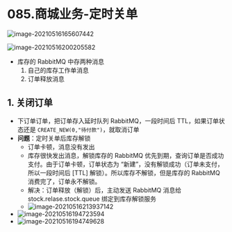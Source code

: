 # 085.商城业务-定时关单

![image-20210516165607442](https://raw.githubusercontent.com/TWDH/Leetcode-From-Zero/pictures/img/image-20210516165607442.png)

![image-20210516200205582](https://raw.githubusercontent.com/TWDH/Leetcode-From-Zero/pictures/img/image-20210516200205582.png)

* 库存的 RabbitMQ 中存两种消息
  1. 自己的库存工作单消息
  2. 订单释放消息

## 1. 关闭订单

* 下订单订单，把订单存入延时队列 RabbitMQ，一段时间后 TTL，如果订单状态还是 `CREATE_NEW(0,"待付款")`，就取消订单
* **问题**：定时关单后库存解锁
  * 订单卡顿，消息没有发出
  * 库存很快发出消息，解锁库存的 RabbitMQ 优先到期，查询订单是否成功支付。由于订单卡顿，订单状态为 “新建”，没有解锁成功（订单未支付，所以一段时间后 [TTL] 解锁）。所以库存不解锁，但是库存的 RabbitMQ 消费完了，订单永不解锁。
  * 解决：订单释放（解锁）后，主动发送 RabbitMQ 消息给 stock.relase.stock.queue 绑定到库存解锁服务
  * ![image-20210516213937142](https://raw.githubusercontent.com/TWDH/Leetcode-From-Zero/pictures/img/image-20210516213937142.png)
* ![image-20210516194723594](https://raw.githubusercontent.com/TWDH/Leetcode-From-Zero/pictures/img/image-20210516194723594.png)
* ![image-20210516194749628](https://raw.githubusercontent.com/TWDH/Leetcode-From-Zero/pictures/img/image-20210516194749628.png)































